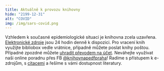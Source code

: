 ```yaml
---
title: Aktuálně k provozu knihovny
hide: "2199-12-31"
alt: "COVID"
img: /img/sars-covid.png
---
```


Vzhledem k současné epidemiologické situaci je knihovna zcela uzavřena.
[Elektronické zdroje](eiz.htm) jsou 24 hodin denně k dispozici. Pro vracení
knih využijte bibliobox vedle vrátnice, případně můžete poslat knihy poštou.
Případné zpozdné můžete [uhradit převodem na účet](zpozdne.html). Neváhejte využívat naši
online poradnu přes FB [@knihovnapedfpraha](https://www.facebook.com/knihovnapedfpraha)! Radíme s přístupem k e-zdrojům, s
[citacemi](inform_vzdelavani.htm) a řešíme s vámi dostupnost literatury.
